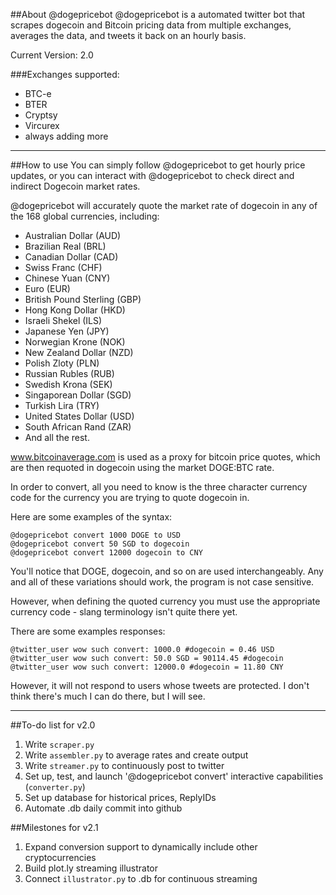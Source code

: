 ##About @dogepricebot
@dogepricebot is a automated twitter bot that scrapes dogecoin and Bitcoin pricing data from multiple exchanges, averages the data, and tweets it back on an hourly basis.

Current Version: 2.0

###Exchanges supported:
+ BTC-e
+ BTER
+ Cryptsy
+ Vircurex
+ always adding more

---

##How to use
You can simply follow @dogepricebot to get hourly price updates, or you can interact with @dogepricebot to check direct and indirect Dogecoin market rates.

@dogepricebot will accurately quote the market rate of dogecoin in any of the 168 global currencies, including:
+ Australian Dollar (AUD)
+ Brazilian Real (BRL)
+ Canadian Dollar (CAD)
+ Swiss Franc (CHF)
+ Chinese Yuan (CNY)
+ Euro (EUR)
+ British Pound Sterling (GBP)
+ Hong Kong Dollar (HKD)
+ Israeli Shekel (ILS)
+ Japanese Yen (JPY)
+ Norwegian Krone (NOK)
+ New Zealand Dollar (NZD)
+ Polish Zloty (PLN)
+ Russian Rubles (RUB)
+ Swedish Krona (SEK)
+ Singaporean Dollar (SGD)
+ Turkish Lira (TRY)
+ United States Dollar (USD)
+ South African Rand (ZAR)
+ And all the rest.

www.bitcoinaverage.com is used as a proxy for bitcoin price quotes, which are then requoted in dogecoin using the market DOGE:BTC rate.

In order to convert, all you need to know is the three character currency code for the currency you are trying to quote dogecoin in.

Here are some examples of the syntax:

    @dogepricebot convert 1000 DOGE to USD  
    @dogepricebot convert 50 SGD to dogecoin
    @dogepricebot convert 12000 dogecoin to CNY  

You'll notice that DOGE, dogecoin, and so on are used interchangeably. Any and all of these variations should work, the program is not case sensitive.

However, when defining the quoted currency you must use the appropriate currency code - slang terminology isn't quite there yet.

There are some examples responses:

    @twitter_user wow such convert: 1000.0 #dogecoin = 0.46 USD
    @twitter_user wow such convert: 50.0 SGD = 90114.45 #dogecoin
    @twitter_user wow such convert: 12000.0 #dogecoin = 11.80 CNY

However, it will not respond to users whose tweets are protected. I don't think there's much I can do there, but I will see.

---

##To-do list for v2.0
1. Write `scraper.py`
2. Write `assembler.py`  to average rates and create output
3. Write `streamer.py` to continuously post to twitter
4. Set up, test, and launch '@dogepricebot convert' interactive capabilities (`converter.py`)
5. Set up database for historical prices, ReplyIDs
6. Automate .db daily commit into github

##Milestones for v2.1
1. Expand conversion support to dynamically include other cryptocurrencies
2. Build plot.ly streaming illustrator
3. Connect `illustrator.py` to .db for continuous streaming

